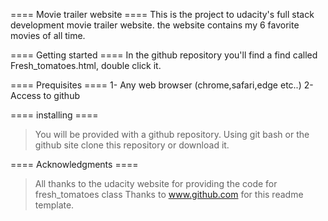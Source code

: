 ==== Movie trailer website ====
This is the project to udacity's full stack development movie trailer website. the website contains my 6 favorite movies of all time.

==== Getting started ====
In the github repository you'll find a find called Fresh_tomatoes.html, double click it.
 
==== Prequisites ====
1- Any web browser (chrome,safari,edge etc..)
2- Access to github

==== installing ====
>You will be provided with a github repository.
>Using git bash or the github site clone this repository or download it.

==== Acknowledgments ====
>All thanks to the udacity website for providing the code for fresh_tomatoes class
>Thanks to www.github.com for this readme template.
